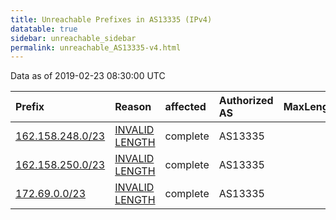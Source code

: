 ```yaml
---
title: Unreachable Prefixes in AS13335 (IPv4)
datatable: true
sidebar: unreachable_sidebar
permalink: unreachable_AS13335-v4.html
---
```


Data as of 2019-02-23 08:30:00 UTC


<div class="datatable-begin"></div>

| Prefix                                                     | Reason                                                                                                     | affected   | Authorized AS   |   MaxLength | Anchor                           |   unreachable /24s |
|:-----------------------------------------------------------|:-----------------------------------------------------------------------------------------------------------|:-----------|:----------------|------------:|:---------------------------------|-------------------:|
| [162.158.248.0/23](https://stat.ripe.net/162.158.248.0/23) | [INVALID LENGTH](https://rpki-validator.ripe.net/announcement-preview?asn=AS13335&prefix=162.158.248.0/23) | complete   | AS13335         |          22 | [ARIN](unreachable_ARIN-v4.html) |                  2 |
| [162.158.250.0/23](https://stat.ripe.net/162.158.250.0/23) | [INVALID LENGTH](https://rpki-validator.ripe.net/announcement-preview?asn=AS13335&prefix=162.158.250.0/23) | complete   | AS13335         |          22 | [ARIN](unreachable_ARIN-v4.html) |                  2 |
| [172.69.0.0/23](https://stat.ripe.net/172.69.0.0/23)       | [INVALID LENGTH](https://rpki-validator.ripe.net/announcement-preview?asn=AS13335&prefix=172.69.0.0/23)    | complete   | AS13335         |          22 | [ARIN](unreachable_ARIN-v4.html) |                  2 |

<div class="datatable-end"></div>